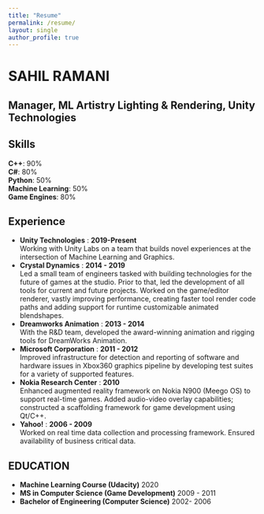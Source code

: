 ```yaml
---
title: "Resume"
permalink: /resume/
layout: single
author_profile: true
---
```


# SAHIL RAMANI
## Manager, ML Artistry Lighting & Rendering, Unity Technologies

## Skills

**C++**: 90%<br/>
**C#**: 80%<br/>
**Python**: 50%<br/>
**Machine Learning**: 50%<br/>
**Game Engines**: 80%<br/>

## Experience

- **Unity Technologies** 
    : **2019-Present**<br/>Working with Unity Labs on a team that builds novel experiences at the intersection of Machine Learning and Graphics.
- **Crystal Dynamics**
    : **2014 - 2019**<br/>Led a small team of engineers tasked with building technologies for the future of games at the studio. Prior to that, led the development of all tools for current and future projects. Worked on the game/editor renderer, vastly improving performance, creating faster tool render code paths and adding support for runtime customizable animated blendshapes.
- **Dreamworks Animation**
    : **2013 - 2014**<br/>With the R&D team, developed the award-winning animation and rigging tools for DreamWorks Animation.
- **Microsoft Corporation**
    : **2011 - 2012**<br/>Improved infrastructure for detection and reporting of software and hardware issues in Xbox360 graphics pipeline by developing test suites for a variety of supported features.
- **Nokia Research Center**
    : **2010**<br/>Enhanced augmented reality framework on Nokia N900 (Meego OS) to support real-time games. Added audio-video overlay capabilities; constructed a scaffolding framework for game development using Qt/C++.
- **Yahoo!**
    : **2006 - 2009**<br/>Worked on real time data collection and processing framework. Ensured availability of business critical data.

## EDUCATION
- **Machine Learning Course (Udacity)** 2020<br/>
- **MS in Computer Science (Game Development)** 2009 - 2011<br/>
- **Bachelor of Engineering (Computer Science)** 2002- 2006<br/>